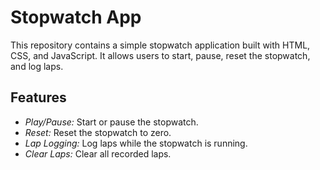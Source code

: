 # Stopwatch App

This repository contains a simple stopwatch application built with HTML, CSS, and JavaScript. It allows users to start, pause, reset the stopwatch, and log laps.

## Features

- *Play/Pause:* Start or pause the stopwatch.
- *Reset:* Reset the stopwatch to zero.
- *Lap Logging:* Log laps while the stopwatch is running.
- *Clear Laps:* Clear all recorded laps.


